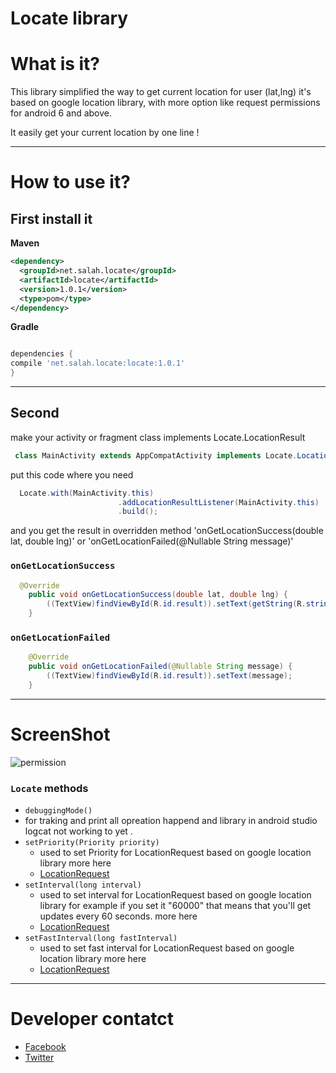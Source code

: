 # Locate library

# What is it? 

This library simplified the way to get current location for user (lat,lng) it's based on google location library,
with more option like request permissions for android 6 and above.

It easily get your current location by one line !

------ 

# How to use it? 

## First install it
**Maven**

```xml
<dependency>
  <groupId>net.salah.locate</groupId>
  <artifactId>locate</artifactId>
  <version>1.0.1</version>
  <type>pom</type>
</dependency>
```

**Gradle**

```gradle

dependencies {
compile 'net.salah.locate:locate:1.0.1'
}
```

------ 
## Second 
make your activity or fragment class implements Locate.LocationResult 

```java
 class MainActivity extends AppCompatActivity implements Locate.LocationResult 
```
put this code where you need

```java
  Locate.with(MainActivity.this)
                        .addLocationResultListener(MainActivity.this)
                        .build();
```

and you get the result in overridden method 'onGetLocationSuccess(double lat, double lng)' or 'onGetLocationFailed(@Nullable String message)'
### `onGetLocationSuccess`

```java
  @Override
    public void onGetLocationSuccess(double lat, double lng) {
        ((TextView)findViewById(R.id.result)).setText(getString(R.string.lat)+" : "+lat+"\n"+getString(R.string.lng)+" : "+lng);
    }
```

### `onGetLocationFailed`
```java
    @Override
    public void onGetLocationFailed(@Nullable String message) {
        ((TextView)findViewById(R.id.result)).setText(message);
    }
```

------ 

# ScreenShot

![permission](https://cloud.githubusercontent.com/assets/17902030/25717753/25e96ba0-310c-11e7-9df9-58ffba63856c.gif)

### `Locate` methods
* `debuggingMode()` 
 *	for traking and print all opreation happend and library in android studio logcat not working to yet .
* `setPriority(Priority priority)`
	 * used to  set Priority for LocationRequest based on google location library more here
  * [LocationRequest](https://developers.google.com/android/reference/com/google/android/gms/location/LocationRequest)
* `setInterval(long interval)`
	* used to  set interval for LocationRequest based on google location library for example if you set it "60000" that means that you'll get updates every 60 seconds.
    more here
  * [LocationRequest](https://developers.google.com/android/reference/com/google/android/gms/location/LocationRequest)
*  `setFastInterval(long fastInterval)`
	* used to  set fast interval for LocationRequest based on google location library 
   more here 
   * [LocationRequest](https://developers.google.com/android/reference/com/google/android/gms/location/LocationRequest)

  ------ 
# Developer contatct 
   * [Facebook](https://www.facebook.com/profile.php?id=100006656534009)
   * [Twitter](https://twitter.com/salahamassi)


  
